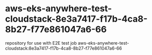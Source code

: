 # aws-eks-anywhere-test-cloudstack-8e3a7417-f17b-4ca8-8b27-f77e861047a6-66
repository for use with E2E test job aws-eks-anywhere-test-cloudstack:8e3a7417-f17b-4ca8-8b27-f77e861047a6-66
